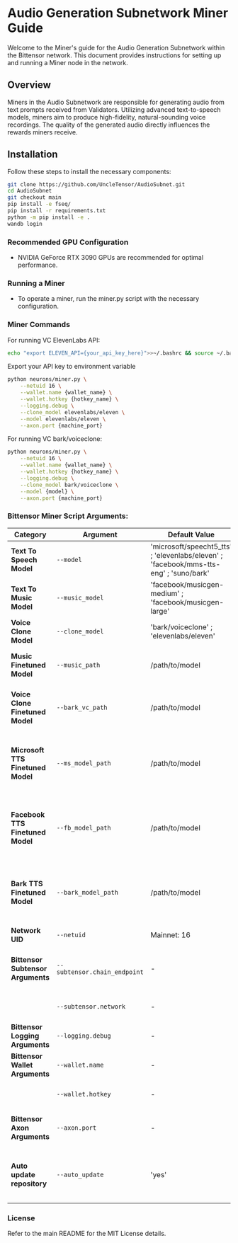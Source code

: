 # Audio Generation Subnetwork Miner Guide
Welcome to the Miner's guide for the Audio Generation Subnetwork within the Bittensor network. This document provides instructions for setting up and running a Miner node in the network.

## Overview
Miners in the Audio Subnetwork are responsible for generating audio from text prompts received from Validators. Utilizing advanced text-to-speech models, miners aim to produce high-fidelity, natural-sounding voice recordings. The quality of the generated audio directly influences the rewards miners receive.

## Installation
Follow these steps to install the necessary components:

```bash
git clone https://github.com/UncleTensor/AudioSubnet.git
cd AudioSubnet
git checkout main
pip install -e fseq/
pip install -r requirements.txt
python -m pip install -e . 
wandb login
```


### Recommended GPU Configuration
- NVIDIA GeForce RTX 3090 GPUs are recommended for optimal performance.

### Running a Miner
 - To operate a miner, run the miner.py script with the necessary configuration.

### Miner Commands
For running VC ElevenLabs API:
```bash
echo "export ELEVEN_API={your_api_key_here}">>~/.bashrc && source ~/.bashrc
```
Export your API key to environment variable

```bash
python neurons/miner.py \
    --netuid 16 \
    --wallet.name {wallet_name} \
    --wallet.hotkey {hotkey_name} \
    --logging.debug \
    --clone_model elevenlabs/eleven \
    --model elevenlabs/eleven \
    --axon.port {machine_port}
```

For running VC bark/voiceclone:
```bash
python neurons/miner.py \
    --netuid 16 \
    --wallet.name {wallet_name} \
    --wallet.hotkey {hotkey_name} \
    --logging.debug \
    --clone_model bark/voiceclone \
    --model {model} \
    --axon.port {machine_port}
```

### Bittensor Miner Script Arguments:

| **Category**                   | **Argument**                         | **Default Value**          | **Description**                                                                                                       |
|---------------------------------|--------------------------------------|----------------------------|-----------------------------------------------------------------------------------------------------------------------|
| **Text To Speech Model**    | `--model`                            | 'microsoft/speecht5_tts' ; 'elevenlabs/eleven' ; 'facebook/mms-tts-eng' ; 'suno/bark'   | The model to use for text-to-speech.|
| **Text To Music Model** | `--music_model`                           | 'facebook/musicgen-medium' ; 'facebook/musicgen-large'       | The model to use for Text-To-Music |
| **Voice Clone Model** | `--clone_model`                           | 'bark/voiceclone' ; 'elevenlabs/eleven'       | The model to use for Voice Clone |
| **Music Finetuned Model** | `--music_path`                           | /path/to/model | The model to use for Text-To-Music |
| **Voice Clone Finetuned Model** | `--bark_vc_path`                           | /path/to/model | The bark Finetuned model to use for Voice Clone |
| **Microsoft TTS Finetuned Model**    | `--ms_model_path`                        | /path/to/model | The Finetuned Microsoft tts model to be used for text-to-speech. |
| **Facebook TTS Finetuned Model**    | `--fb_model_path`                        | /path/to/model | The Finetuned Facebook tts model to be used for text-to-speech. |
| **Bark TTS Finetuned Model**    | `--bark_model_path`                        |  /path/to/model | The Finetuned Bark tts model to be used for text-to-speech. |
| **Network UID** | `--netuid`                           |  Mainnet: 16        | The chain subnet UID. |
| **Bittensor Subtensor Arguments** | `--subtensor.chain_endpoint`        | -                          | Endpoint for Bittensor chain connection.|
|                                 | `--subtensor.network`                | -                          | Bittensor network endpoint.|
| **Bittensor Logging Arguments** | `--logging.debug`                    | -                          | Enable debugging logs.|
| **Bittensor Wallet Arguments**  | `--wallet.name`                      | -                          | Name of the wallet.|
|                                 | `--wallet.hotkey`                    | -                  | Hotkey path for the wallet.|
| **Bittensor Axon Arguments**    | `--axon.port`                        | -                          | Port number for the axon server.|
| **Auto update repository**    | `--auto_update`                        | 'yes'                          | Auto update option for github repository updates. |





### License
Refer to the main README for the MIT License details.

